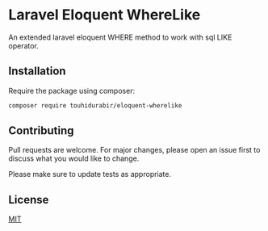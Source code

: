 # Laravel Eloquent WhereLike

An extended laravel eloquent WHERE method to work with sql LIKE operator.

## Installation

Require the package using composer:

```bash
composer require touhidurabir/eloquent-wherelike
```

## Contributing
Pull requests are welcome. For major changes, please open an issue first to discuss what you would like to change.

Please make sure to update tests as appropriate.

## License
[MIT](./LICENSE.md)
